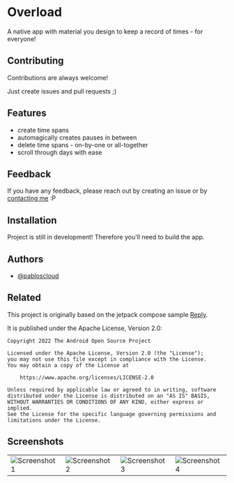 
# Overload

A native app with material you design to keep a record of times - for everyone!


## Contributing

Contributions are always welcome!

Just create issues and pull requests ;)


## Features

- create time spans
- automagically creates pauses in between
- delete time spans - on-by-one or all-together
- scroll through days with ease


## Feedback

If you have any feedback, please reach out by creating an issue or by [contacting me](https://pablos.cloud) :P
## Installation

Project is still in development! Therefore you'll need to build the app.


## Authors

- [@pabloscloud](https://pablos.cloud)


## Related

This project is originally based on the jetpack compose sample [Reply](https://github.com/android/compose-samples/tree/main/Reply).

It is published under the Apache License, Version 2.0:

```
Copyright 2022 The Android Open Source Project

Licensed under the Apache License, Version 2.0 (the "License");
you may not use this file except in compliance with the License.
You may obtain a copy of the License at

    https://www.apache.org/licenses/LICENSE-2.0

Unless required by applicable law or agreed to in writing, software
distributed under the License is distributed on an "AS IS" BASIS,
WITHOUT WARRANTIES OR CONDITIONS OF ANY KIND, either express or implied.
See the License for the specific language governing permissions and
limitations under the License.
```
## Screenshots

<table>
  <tr>
    <td><img src="https://codeberg.org/pabloscloud/Overload/raw/branch/main/screenshots/1.png" alt="Screenshot 1"></td>
    <td><img src="https://codeberg.org/pabloscloud/Overload/raw/branch/main/screenshots/2.png" alt="Screenshot 2"></td>
    <td><img src="https://codeberg.org/pabloscloud/Overload/raw/branch/main/screenshots/3.png" alt="Screenshot 3"></td>
    <td><img src="https://codeberg.org/pabloscloud/Overload/raw/branch/main/screenshots/4.png" alt="Screenshot 4"></td>
  </tr>
</table>

